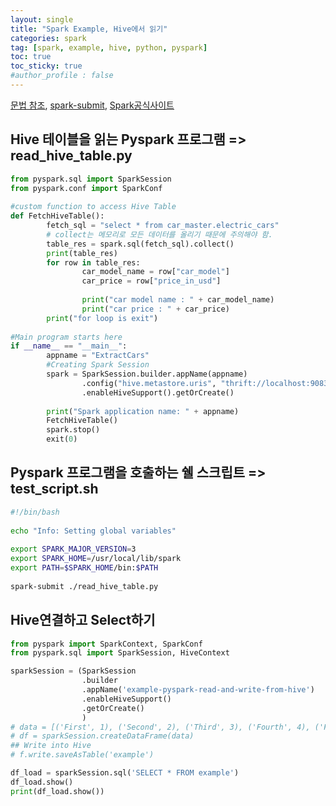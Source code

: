 ```yaml
---
layout: single
title: "Spark Example, Hive에서 읽기"
categories: spark
tag: [spark, example, hive, python, pyspark]
toc: true
toc_sticky: true
#author_profile : false
---
```


[문법 참조](https://sparkbyexamples.com/), [spark-submit](https://12bme.tistory.com/441), [Spark공식사이트]([https://spark.apache.org/docs/latest/submitting-applications.html)

## Hive 테이블을 읽는 Pyspark 프로그램 => read_hive_table.py

```python
from pyspark.sql import SparkSession
from pyspark.conf import SparkConf
 
#custom function to access Hive Table
def FetchHiveTable():
        fetch_sql = "select * from car_master.electric_cars"
        # collect는 메모리로 모든 데이터를 올리기 때문에 주의해야 함. 
        table_res = spark.sql(fetch_sql).collect()
        print(table_res)
        for row in table_res:
                car_model_name = row["car_model"]
                car_price = row["price_in_usd"]
 
                print("car model name : " + car_model_name)
                print("car price : " + car_price)
        print("for loop is exit")
 
#Main program starts here
if __name__ == "__main__":
        appname = "ExtractCars"
        #Creating Spark Session
        spark = SparkSession.builder.appName(appname)
                .config("hive.metastore.uris", "thrift://localhost:9083", conf=SparkConf())
            	.enableHiveSupport().getOrCreate()
 
        print("Spark application name: " + appname)
        FetchHiveTable()
        spark.stop()
        exit(0)   
```



## Pyspark 프로그램을 호출하는 쉘 스크립트 => test_script.sh

```bash
#!/bin/bash
 
echo "Info: Setting global variables"
 
export SPARK_MAJOR_VERSION=3
export SPARK_HOME=/usr/local/lib/spark 
export PATH=$SPARK_HOME/bin:$PATH
 
spark-submit ./read_hive_table.py
```



## Hive연결하고 Select하기

```py
from pyspark import SparkContext, SparkConf
from pyspark.sql import SparkSession, HiveContext

sparkSession = (SparkSession
                .builder
                .appName('example-pyspark-read-and-write-from-hive')
                .enableHiveSupport()
                .getOrCreate()
                )
# data = [('First', 1), ('Second', 2), ('Third', 3), ('Fourth', 4), ('Fifth', 5)]
# df = sparkSession.createDataFrame(data)
## Write into Hive
# f.write.saveAsTable('example')

df_load = sparkSession.sql('SELECT * FROM example')
df_load.show()
print(df_load.show())
```

